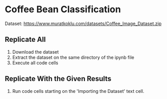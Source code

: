 # Coffee Bean Classification
Dataset: https://www.muratkoklu.com/datasets/Coffee_Image_Dataset.zip

  
## Replicate All
1. Download the dataset
2. Extract the dataset on the same directory of the ipynb file
3. Execute all code cells

## Replicate With the Given Results
1. Run code cells starting on the 'Importing the Dataset' text cell.
